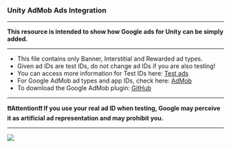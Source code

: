 ### Unity AdMob Ads Integration

------------



**This resource is intended to show how Google ads for Unity can be simply added.**

------------



- This file contains only Banner, Interstitial and Rewarded ad types.
- Given ad IDs are test IDs, do not change ad IDs if you are also testing!
- You can access more information for Test IDs here:  [Test ads](https://developers.google.com/admob/unity/test-ads?hl=bg "Test ads")
- For Google AdMob ad types and app IDs, check here: [AdMob ](https://admob.google.com/home/ "AdMob ")
- To download the Google AdMob plugin: [GitHub](https://github.com/googleads/googleads-mobile-unity/releases "GitHub")



------------




**❗❗Attention❗❗ If you use your real ad ID when testing, Google may perceive it as artificial ad representation and may prohibit you.**



------------



[![](https://i.imgur.com/aXpGmIq.png)](https://i.imgur.com/aXpGmIq.png)

